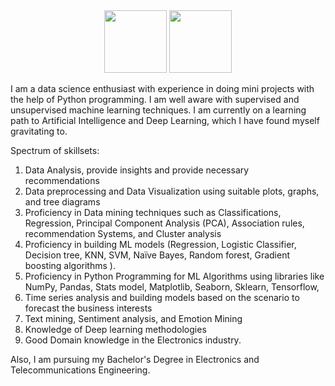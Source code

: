 <div id="header" align="center">
  <img src="https://media.giphy.com/media/M9gbBd9nbDrOTu1Mqx/giphy.gif" width="100"/>
  <img src="https://media.giphy.com/media/cnhpl4IeYgU7MCBdV2/giphy.gif" width="100"/>
</div>




I am a data science enthusiast with experience in doing mini projects with the help of Python programming. I am well aware with supervised and unsupervised machine learning techniques. I am currently on a learning path to Artificial Intelligence and Deep Learning, which I have found myself gravitating to.

Spectrum of skillsets:
1. Data Analysis, provide insights and provide necessary recommendations
2. Data preprocessing and Data Visualization using suitable plots, graphs, and tree diagrams
3. Proficiency in Data mining techniques such as Classifications, Regression, Principal Component Analysis (PCA), Association rules, recommendation Systems, and Cluster analysis
4. Proficiency in building ML models (Regression, Logistic Classifier, Decision tree, KNN, SVM, Naïve Bayes, Random forest, Gradient boosting algorithms ).
5. Proficiency in Python Programming for ML Algorithms using libraries like NumPy, Pandas, Stats model, Matplotlib, Seaborn, Sklearn, Tensorflow,
6. Time series analysis and building models based on the scenario to forecast the business interests
7. Text mining, Sentiment analysis, and Emotion Mining
8. Knowledge of Deep learning methodologies
9. Good Domain knowledge in the Electronics industry.

Also, I am pursuing my Bachelor's Degree in Electronics and Telecommunications Engineering.
